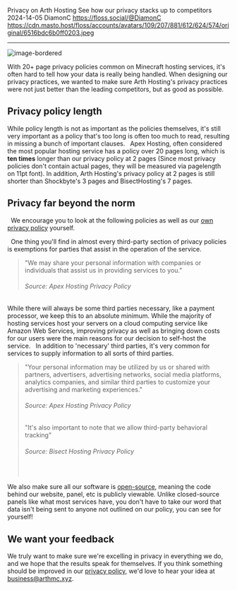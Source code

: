 Privacy on Arth Hosting
See how our privacy stacks up to competitors
2024-14-05
DiamonC 
https://floss.social/@DiamonC 
https://cdn.masto.host/floss/accounts/avatars/109/207/881/612/624/574/original/6516bdc6b0ff0203.jpeg

---

![image-bordered](https://i.imgur.com/gzDCJU9.png)

With 20+ page privacy policies common on Minecraft hosting services, it's often hard to tell how your data is really being handled. When designing our privacy practices, we wanted to make sure Arth Hosting's privacy practices were not just better than the leading competitors, but as good as possible.

## Privacy policy length
While policy length is not as important as the policies themselves, it's still very important as a policy that's too long is often too much to read, resulting in missing a bunch of important clauses.
  Apex Hosting, often considered the most popular hosting service has a policy over 20 pages long, which is **ten times** longer than our privacy policy at 2 pages (Since most privacy policies don't contain actual pages, they will be measured via pagelength on 11pt font). In addition, Arth Hosting's privacy policy at 2 pages is still shorter than Shockbyte's 3 pages and BisectHosting's 7 pages.

## Privacy far beyond the norm
  We encourage you to look at the following policies as well as our [own privacy policy](https://arthmc.xyz/privacy) yourself.    

  One thing you'll find in almost every third-party section of privacy policies is exemptions for parties that assist in the operation of the service.
> "We may share your personal information with companies or individuals that assist us in providing services to you."
> <h6>Source: Apex Hosting Privacy Policy</h6>
While there will always be some third parties necessary, like a payment processor, we keep this to an absolute minimum. While the majority of hosting services host your servers on a cloud computing service like Amazon Web Services, improving privacy as well as bringing down costs for our users were the main reasons for our decision to self-host the service.
  In addition to 'necessary' third parties, it's very common for services to supply information to all sorts of third parties.
> "Your personal information may be utilized by us or shared with partners, advertisers, advertising networks, social media platforms, analytics companies, and similar third parties to customize your advertising and marketing experiences."
> <h6>Source: Apex Hosting Privacy Policy</h6>
> "It's also important to note that we allow third-party behavioral tracking"
> <h6>Source: Bisect Hosting Privacy Policy</h6>  
We also make sure all our software is [open-source](https://codeberg.org/arth), meaning the code behind our website, panel, etc is publicly viewable. Unlike closed-source panels like what most services have, you don't have to take our word that data isn't being sent to anyone not outlined on our policy, you can see for yourself!


## We want your feedback
We truly want to make sure we're excelling in privacy in everything we do, and we hope that the results speak for themselves. If you think something should be improved in our [privacy policy](https://arthmc.xyz/privacy), we'd love to hear your idea at business@arthmc.xyz.